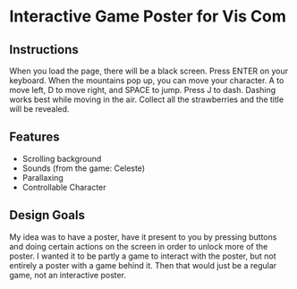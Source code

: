 # Interactive Game Poster for Vis Com

## Instructions
When you load the page, there will be a black screen. Press ENTER on your keyboard. When the mountains pop up, you can move your character. A to move left, D to move right, and SPACE to jump. Press J to dash. Dashing works best while moving in the air. Collect all the strawberries and the title will be revealed.

## Features
* Scrolling background
* Sounds (from the game: Celeste)
* Parallaxing
* Controllable Character

## Design Goals
My idea was to have a poster, have it present to you by pressing buttons and doing certain actions on the screen in order to unlock more of the poster. I wanted it to be partly a game to interact with the poster, but not entirely a poster with a game behind it. Then that would just be a regular game, not an interactive poster.
